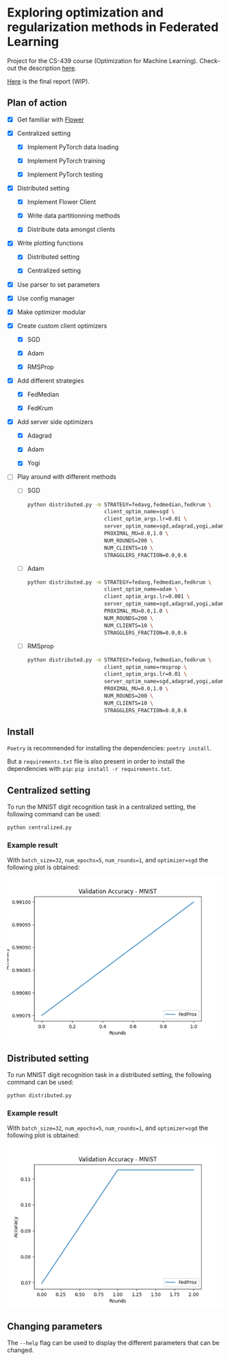 # Exploring optimization and regularization methods in Federated Learning

Project for the CS-439 course (Optimization for Machine Learning). Check-out the description [here](docs/miniproject_description.pdf).

[Here](https://www.overleaf.com/project/6415ca8ec4888a6faeb0192a) is the final report (WIP).

## Plan of action
- [x] Get familiar with [Flower](https://github.com/adap/flower) 

- [x] Centralized setting

  - [x] Implement PyTorch data loading
  
  - [x] Implement PyTorch training
  
  - [x] Implement PyTorch testing

- [x] Distributed setting

  - [x] Implement Flower Client 

  - [x] Write data partitionning methods
  
  - [x] Distribute data amongst clients
  
- [x] Write plotting functions
 
  - [x] Distributed setting
  
  - [x] Centralized setting
  
- [x] Use parser to set parameters

- [x] Use config manager

- [x] Make optimizer modular

- [x] Create custom client optimizers

    - [x] SGD
        
    - [x] Adam 
        
    - [x] RMSProp
    
 - [x] Add different strategies

    - [x] FedMedian

    - [x] FedKrum

- [x] Add server side optimizers

    - [x] Adagrad

    - [x] Adam

    - [x] Yogi
    
- [ ] Play around with different methods

  - [ ] SGD 

    ```sh
    python distributed.py -m STRATEGY=fedavg,fedmedian,fedkrum \
                             client_optim_name=sgd \
                             client_optim_args.lr=0.01 \
                             server_optim_name=sgd,adagrad,yogi,adam \
                             PROXIMAL_MU=0.0,1.0 \
                             NUM_ROUNDS=200 \
                             NUM_CLIENTS=10 \
                             STRAGGLERS_FRACTION=0.0,0.6 
    ```
    
  - [ ] Adam 

    ```sh
    python distributed.py -m STRATEGY=fedavg,fedmedian,fedkrum \
                             client_optim_name=adam \
                             client_optim_args.lr=0.001 \
                             server_optim_name=sgd,adagrad,yogi,adam \
                             PROXIMAL_MU=0.0,1.0 \
                             NUM_ROUNDS=200 \
                             NUM_CLIENTS=10 \
                             STRAGGLERS_FRACTION=0.0,0.6 
    ```
  
  - [ ] RMSprop

    ```sh
    python distributed.py -m STRATEGY=fedavg,fedmedian,fedkrum \
                             client_optim_name=rmsprop \
                             client_optim_args.lr=0.01 \
                             server_optim_name=sgd,adagrad,yogi,adam \
                             PROXIMAL_MU=0.0,1.0 \
                             NUM_ROUNDS=200 \
                             NUM_CLIENTS=10 \
                             STRAGGLERS_FRACTION=0.0,0.6 
    ```

## Install

`Poetry` is recommended for installing the dependencies: `poetry install`.

But a `requirements.txt` file is also present in order to install the dependencies with `pip`: `pip install -r requirements.txt`.

## Centralized setting

To run the MNIST digit recognition task in a centralized setting, the following command can be used:

```sh
python centralized.py
```

### Example result

With `batch_size=32`, `num_epochs=5`, `num_rounds=1`, and `optimizer=sgd` the following plot is obtained:

![Centralized example plot](docs/results/centralized/accuracy_B=32_E=5_R=2_O=sgd.png)

## Distributed setting

To run MNIST digit recognition task in a distributed setting, the following command can be used:

```sh
python distributed.py
```

### Example result

With `batch_size=32`, `num_epochs=5`, `num_rounds=1`, and `optimizer=sgd` the following plot is obtained:

![Distributed example plot](docs/results/distributed/accuracy_centralized_balanced_C=10_B=32_E=5_R=2_mu=0.0_strag=0.0_O=sgd.png)

## Changing parameters

The `--help` flag can be used to display the different parameters that can be changed.

